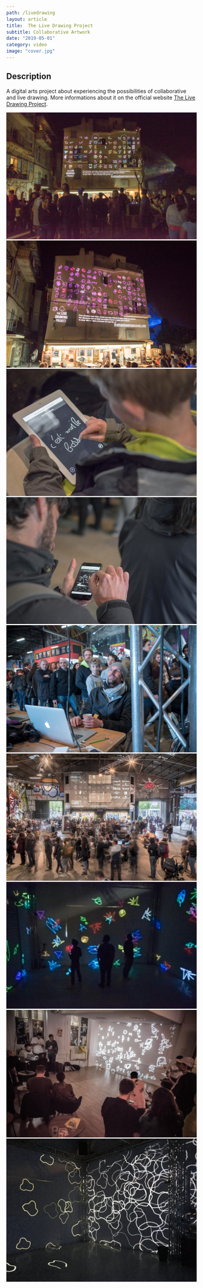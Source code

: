 ```yaml
---
path: /livedrawing
layout: article
title:  The Live Drawing Project
subtitle: Collaborative Artwork
date: "2019-05-01"
category: video
image: "cover.jpg"
---
```


## Description

A digital arts project about experiencing the possibilities of collaborative and live drawing.
More informations about it on the official website [The Live Drawing Project](//thelivedrawingproject.com).  

   
<photo-grid>
<img src="b-1-6.jpg"/>
<img src="b-2-2.jpg"/>
<img src="b-7.jpg"/>
<img src="b-11.jpg"/>
<img src="b-26.jpg"/>
<img src="cover.jpg"/>
<img src="1.jpg"/>
<img src="2.jpg"/>
<img src="6.jpg"/>
</photo-grid>


